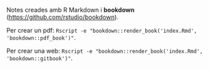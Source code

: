 Notes creades amb R Markdown i **bookdown** (https://github.com/rstudio/bookdown).

Per crear un pdf:
`Rscript -e "bookdown::render_book('index.Rmd', 'bookdown::pdf_book')"`.

Per crear una web:
`Rscript -e "bookdown::render_book('index.Rmd', 'bookdown::gitbook')"`.
